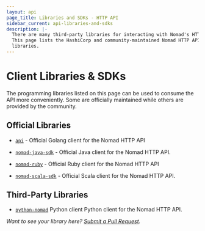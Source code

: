 ```yaml
---
layout: api
page_title: Libraries and SDKs - HTTP API
sidebar_current: api-libraries-and-sdks
description: |-
  There are many third-party libraries for interacting with Nomad's HTTP API.
  This page lists the HashiCorp and community-maintained Nomad HTTP API client
  libraries.
---
```


# Client Libraries & SDKs

The programming libraries listed on this page can be used to consume the API
more conveniently. Some are officially maintained while others are provided by
the community.

## Official Libraries

- [`api`](https://github.com/hashicorp/nomad/tree/master/api) - Official Golang
  client for the Nomad HTTP API

- [`nomad-java-sdk`](https://github.com/hashicorp/nomad-java-sdk) - Official
  Java client for the Nomad HTTP API.

- [`nomad-ruby`](https://github.com/hashicorp/nomad-ruby) - Official Ruby client
  for the Nomad HTTP API

- [`nomad-scala-sdk`](https://github.com/hashicorp/nomad-scala-sdk) - Official
  Scala client for the Nomad HTTP API.

## Third-Party Libraries

- [`python-nomad`](https://github.com/jrxfive/python-nomad) Python client
  Python client for the Nomad HTTP API.

_Want to see your library here? [Submit a Pull Request](https://github.com/hashicorp/nomad)._
